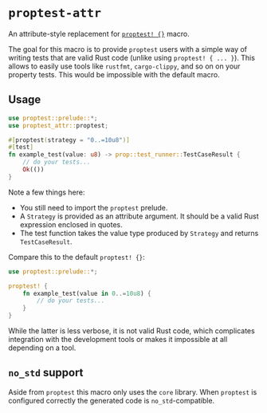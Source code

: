 # `proptest-attr`

<!-- cargo-sync-readme start -->

An attribute-style replacement for [`proptest! {}`](proptest-link) macro.

The goal for this macro is to provide `proptest` users with a simple way of writing tests that
are valid Rust code (unlike using `proptest! { ... }`). This allows to easily use tools like
`rustfmt`, `cargo-clippy`, and so on on your property tests. This would be impossible with the
default macro.

## Usage

```rust
use proptest::prelude::*;
use proptest_attr::proptest;

#[proptest(strategy = "0..=10u8")]
#[test]
fn example_test(value: u8) -> prop::test_runner::TestCaseResult {
    // do your tests...
    Ok(())
}
```

Note a few things here:

* You still need to import the `proptest` prelude.
* A `Strategy` is provided as an attribute argument. It should be a valid Rust expression
  enclosed in quotes.
* The test function takes the value type produced by `Strategy` and returns `TestCaseResult`.

Compare this to the default `proptest! {}`:

```rust
use proptest::prelude::*;

proptest! {
    fn example_test(value in 0..=10u8) {
        // do your tests...
    }
}
```

While the latter is less verbose, it is not valid Rust code, which complicates integration with
the development tools or makes it impossible at all depending on a tool.

## `no_std` support

Aside from `proptest` this macro only uses the `core` library. When `proptest` is configured
correctly the generated code is `no_std`-compatible.

[proptest-link]: https://altsysrq.github.io/rustdoc/proptest/latest/proptest/macro.proptest.html

<!-- cargo-sync-readme end -->
